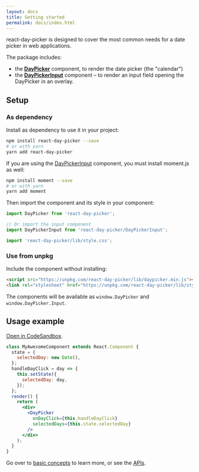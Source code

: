 ```yaml
---
layout: docs
title: Getting started
permalink: docs/index.html
---
```


react-day-picker is designed to cover the most common needs for a date picker in web applications.

The package includes:

* the [**DayPicker**](api-daypicker.md) component, to render the date picker (the "calendar")
* the [**DayPickerInput**](api-input.md) component – to render an input field opening the DayPicker in an overlay.

## Setup

### As dependency

Install as dependency to use it in your project:

```bash
npm install react-day-picker --save
# or with yarn
yarn add react-day-picker
```

If you are using the [DayPickerInput](input.md) component, you must install moment.js as well:

```bash
npm install moment --save
# or with yarn
yarn add moment
```

Then import the component and its style in your component:

```js
import DayPicker from 'react-day-picker';

// Or import the input component
import DayPickerInput from 'react-day-picker/DayPickerInput';

import 'react-day-picker/lib/style.css';
```

### Use from unpkg

Include the component without installing:

```html
<script src="https://unpkg.com/react-day-picker/lib/daypicker.min.js"></script>
<link rel="stylesheet" href="https://unpkg.com/react-day-picker/lib/style.css">
```

The components will be available as `window.DayPicker` and `window.DayPicker.Input`.

## Usage example

[Open in CodeSandbox](https://codesandbox.io/s/98EZJ6VZZ).

```jsx
class MyAwesomeComponent extends React.Component {
  state = {
    selectedDay: new Date(),
  };
  handleDayClick = day => {
    this.setState({
      selectedDay: day,
    });
  };
  render() {
    return (
      <div>
        <DayPicker
          onDayClick={this.handleDayClick}
          selectedDays={this.state.selectedDay}
        />
      </div>
    );
  }
}
```

Go over to [basic concepts](./basics.md) to learn more, or see the [APIs](./api.md).

